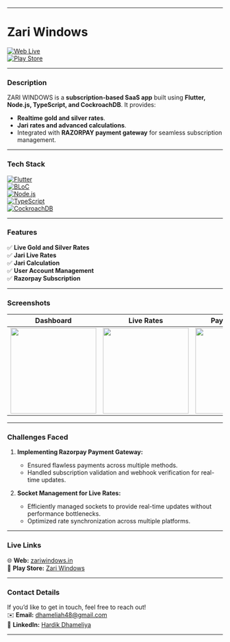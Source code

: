 
---

# Zari Windows  
[![Web Live](https://img.shields.io/badge/Live-Web-brightgreen)](https://zariwindows.in/)  
[![Play Store](https://img.shields.io/badge/Play_Store-Zari_Windows-blue)](https://play.google.com/store/apps/details?id=com.zari.zariwindows)

---

### **Description**  
ZARI WINDOWS is a **subscription-based SaaS app** built using **Flutter, Node.js, TypeScript, and CockroachDB**. It provides:  
- **Realtime gold and silver rates**.  
- **Jari rates and advanced calculations**.  
- Integrated with **RAZORPAY payment gateway** for seamless subscription management.  

---

### **Tech Stack**  
[![Flutter](https://img.shields.io/badge/Flutter-02569B?logo=flutter&logoColor=white)](https://flutter.dev)  
[![BLoC](https://img.shields.io/badge/BLoC-Event_Driven_Technology-yellowgreen)](https://bloclibrary.dev/#/)  
[![Node.js](https://img.shields.io/badge/Node.js-339933?logo=nodedotjs&logoColor=white)](https://nodejs.org/)  
[![TypeScript](https://img.shields.io/badge/TypeScript-007ACC?logo=typescript&logoColor=white)](https://www.typescriptlang.org/)  
[![CockroachDB](https://img.shields.io/badge/CockroachDB-6933FF?logo=cockroachlabs&logoColor=white)](https://www.cockroachlabs.com/)  

---

### **Features**  
✅ **Live Gold and Silver Rates**  
✅ **Jari Live Rates**  
✅ **Jari Calculation**  
✅ **User Account Management**  
✅ **Razorpay Subscription**  

---

### **Screenshots**  

| **Dashboard** | **Live Rates** | **Payment Screen** | **User Profile** | **Jari Calculation** |
|---------------|----------------|---------------------|------------------|-----------------------|
| <img src="https://res.cloudinary.com/daxqmyiaz/image/upload/v1759152184/2_qh8mkp.png" width="200"/> | <img src="https://res.cloudinary.com/daxqmyiaz/image/upload/v1759152184/1_yyiwfk.png" width="200"/> | <img src="https://res.cloudinary.com/daxqmyiaz/image/upload/v1759475866/pic6_gfz0mi.png" width="200"/> | <img src="https://res.cloudinary.com/daxqmyiaz/image/upload/v1759152185/3_glkzwb.png" width="200"/> | <img src="https://res.cloudinary.com/daxqmyiaz/image/upload/v1759152185/4_br0gnw.png" width="200"/> |


---

### **Challenges Faced**  
1. **Implementing Razorpay Payment Gateway:**  
   - Ensured flawless payments across multiple methods.  
   - Handled subscription validation and webhook verification for real-time updates.  

2. **Socket Management for Live Rates:**  
   - Efficiently managed sockets to provide real-time updates without performance bottlenecks.  
   - Optimized rate synchronization across multiple platforms.  

---

### **Live Links**  
🌐 **Web:** [zariwindows.in](https://zariwindows.in/)  
📱 **Play Store:** [Zari Windows](https://play.google.com/store/apps/details?id=com.zari.zariwindows)  

---

### **Contact Details**  
If you’d like to get in touch, feel free to reach out!  
✉️ **Email:** <a href="mailto:dhameliah48@gmail.com">dhameliah48@gmail.com</a>  
💼 **LinkedIn:** [Hardik Dhameliya](https://www.linkedin.com/in/hardik-dhameliya-501a091a2/)  

--- 

